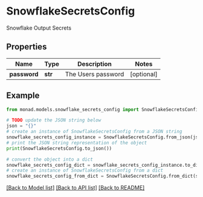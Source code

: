 # SnowflakeSecretsConfig

Snowflake Output Secrets

## Properties

Name | Type | Description | Notes
------------ | ------------- | ------------- | -------------
**password** | **str** | The Users password | [optional] 

## Example

```python
from monad.models.snowflake_secrets_config import SnowflakeSecretsConfig

# TODO update the JSON string below
json = "{}"
# create an instance of SnowflakeSecretsConfig from a JSON string
snowflake_secrets_config_instance = SnowflakeSecretsConfig.from_json(json)
# print the JSON string representation of the object
print(SnowflakeSecretsConfig.to_json())

# convert the object into a dict
snowflake_secrets_config_dict = snowflake_secrets_config_instance.to_dict()
# create an instance of SnowflakeSecretsConfig from a dict
snowflake_secrets_config_from_dict = SnowflakeSecretsConfig.from_dict(snowflake_secrets_config_dict)
```
[[Back to Model list]](../README.md#documentation-for-models) [[Back to API list]](../README.md#documentation-for-api-endpoints) [[Back to README]](../README.md)


